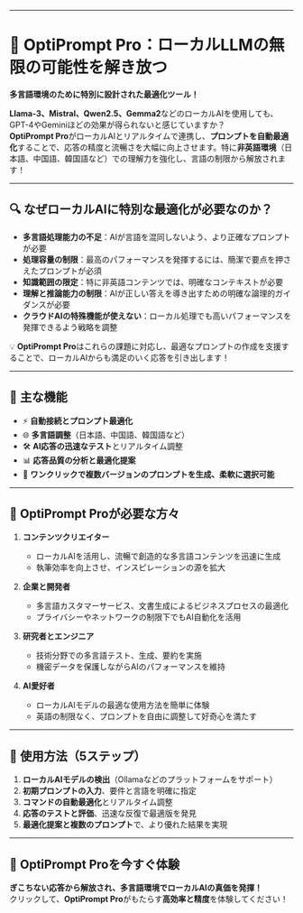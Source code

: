 
---

# 🚀 OptiPrompt Pro：ローカルLLMの無限の可能性を解き放つ
**多言語環境のために特別に設計された最適化ツール！**

**Llama-3、Mistral、Qwen2.5、Gemma2**などのローカルAIを使用しても、GPT-4やGeminiほどの効果が得られないと感じていますか？  
**OptiPrompt Pro**がローカルAIとリアルタイムで連携し、**プロンプトを自動最適化**することで、応答の精度と流暢さを大幅に向上させます。特に**非英語環境**（日本語、中国語、韓国語など）での理解力を強化し、言語の制限から解放されます！

---

## 🔍 なぜローカルAIに特別な最適化が必要なのか？
- **多言語処理能力の不足**：AIが言語を混同しないよう、より正確なプロンプトが必要  
- **処理容量の制限**：最高のパフォーマンスを発揮するには、簡潔で要点を押さえたプロンプトが必須  
- **知識範囲の限定**：特に非英語コンテンツでは、明確なコンテキストが必要  
- **理解と推論能力の制限**：AIが正しい答えを導き出すための明確な論理的ガイダンスが必要  
- **クラウドAIの特殊機能が使えない**：ローカル処理でも高いパフォーマンスを発揮できるよう戦略を調整  

💡 **OptiPrompt Pro**はこれらの課題に対応し、最適なプロンプトの作成を支援することで、ローカルAIからも満足のいく応答を引き出します！

---

## 🌟 主な機能
- ⚡ **自動接続とプロンプト最適化**  
- 🌐 **多言語調整**（日本語、中国語、韓国語など）  
- 🛠 **AI応答の迅速なテスト**とリアルタイム調整  
- 📊 **応答品質の分析と最適化提案**  
- 🔁 **ワンクリックで複数バージョンのプロンプトを生成、柔軟に選択可能**  

---

## 🎯 OptiPrompt Proが必要な方々
1. **コンテンツクリエイター**  
   - ローカルAIを活用し、流暢で創造的な多言語コンテンツを迅速に生成  
   - 執筆効率を向上させ、インスピレーションの源を拡大

2. **企業と開発者**  
   - 多言語カスタマーサービス、文書生成によるビジネスプロセスの最適化  
   - プライバシーやネットワークの制限下でもAI自動化を活用

3. **研究者とエンジニア**  
   - 技術分野での多言語テスト、生成、要約を実施  
   - 機密データを保護しながらAIのパフォーマンスを維持

4. **AI愛好者**  
   - ローカルAIモデルの最適な使用方法を簡単に体験  
   - 英語の制限なく、プロンプトを自由に調整して好奇心を満たす

---

## 🚀 使用方法（5ステップ）
1. **ローカルAIモデルの検出**（Ollamaなどのプラットフォームをサポート）  
2. **初期プロンプトの入力**、要件と言語を明確に指定  
3. **コマンドの自動最適化**とリアルタイム調整  
4. **応答のテストと評価**、迅速な反復で最適版を発見  
5. **最適化提案と複数のプロンプト**で、より優れた結果を実現

---

## 🔗 OptiPrompt Proを今すぐ体験
**ぎこちない応答から解放され、多言語環境でローカルAIの真価を発揮！**  
クリックして、**OptiPrompt Pro**がもたらす**高効率と精度**を体験してください！